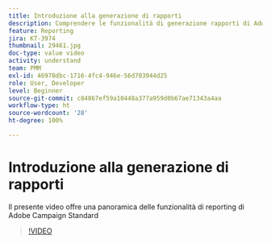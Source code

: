 ```yaml
---
title: Introduzione alla generazione di rapporti
description: Comprendere le funzionalità di generazione rapporti di Adobe Campaign Standard
feature: Reporting
jira: KT-3974
thumbnail: 29461.jpg
doc-type: value video
activity: understand
team: PMM
exl-id: 46978dbc-1716-4fc4-946e-56d703944d25
role: User, Developer
level: Beginner
source-git-commit: c84867ef59a10448a377a959d0b67ae71343a4aa
workflow-type: ht
source-wordcount: '28'
ht-degree: 100%

---
```


# Introduzione alla generazione di rapporti

Il presente video offre una panoramica delle funzionalità di reporting di Adobe Campaign Standard

>[!VIDEO](https://video.tv.adobe.com/v/29461?quality=12&learn=on)
